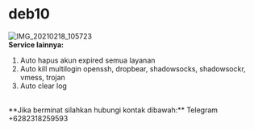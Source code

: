 # deb10
![IMG_20210218_105723](https://user-images.githubusercontent.com/56117745/108409173-71fc9800-7258-11eb-9498-167a78b8ec57.jpg)
<br>
**Service lainnya:**
1. Auto hapus akun expired semua layanan
2. Auto kill multilogin openssh, dropbear, shadowsocks, shadowsockr, vmess, trojan
3. Auto clear log
<br>
**Jika berminat silahkan hubungi kontak dibawah:**
Telegram +6282318259593
